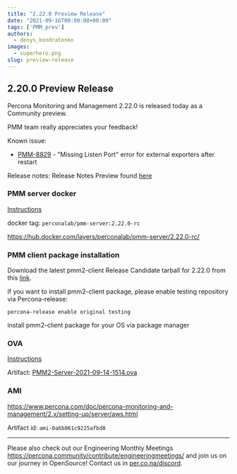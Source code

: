 ```yaml
---
title: "2.22.0 Preview Release"
date: "2021-09-16T00:00:00+00:00"
tags: ['PMM_prev']
authors:
  - denys_kondratenko
images:
  - superhero.png
slug: preview-release
---
```



## 2.20.0 Preview Release

Percona Monitoring and Management 2.22.0 is released today as a Community preview.

PMM team really appreciates your feedback!

Known issue:
- [PMM-8829](https://jira.percona.com/browse/PMM-8829) - "Missing Listen Port" error for external exporters after restart

Release notes:
Release Notes Preview found [here](https://deploy-preview-588--pmm-doc.netlify.app/release-notes/2.22.0.html)


### PMM server docker

[Instructions](https://www.percona.com/doc/percona-monitoring-and-management/2.x/setting-up/server/docker.html)

docker tag: `perconalab/pmm-server:2.22.0-rc`

https://hub.docker.com/layers/perconalab/pmm-server/2.22.0-rc/

### PMM client package installation

Download the latest pmm2-client Release Candidate tarball for 2.22.0 from this [link](https://s3.us-east-2.amazonaws.com/pmm-build-cache/PR-BUILDS/pmm2-client/pmm2-client-PR-2003-7917413.tar.gz).


If you want to install pmm2-client package, please enable testing repository via Percona-release: 
```
percona-release enable original testing
```

install pmm2-client package for your OS via package manager

### OVA 

[Instructions](https://www.percona.com/doc/percona-monitoring-and-management/2.x/setting-up/server/virtual-appliance.html)

Artifact: [PMM2-Server-2021-09-14-1514.ova](http://percona-vm.s3-website-us-east-1.amazonaws.com/PMM2-Server-2021-09-14-1514.ova)

### AMI 

https://www.percona.com/doc/percona-monitoring-and-management/2.x/setting-up/server/aws.html

Artifact id: `ami-0a6b861c9225afbd8`

---

Please also check out our Engineering Monthly Meetings https://percona.community/contribute/engineeringmeetings/ and join us on our journey in OpenSource! Contact us in [per.co.na/discord](https://per.co.na/discord).
